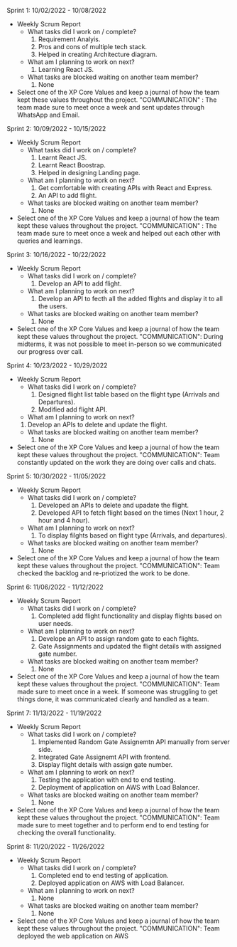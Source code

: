 Sprint 1: 10/02/2022 - 10/08/2022

- Weekly Scrum Report
  - What tasks did I work on / complete?
    1. Requirement Analyis.
    2. Pros and cons of multiple tech stack.
    3. Helped in creating Architecture diagram.
  - What am I planning to work on next?
    1. Learning React JS.
  - What tasks are blocked waiting on another team member?
    1. None
- Select one of the XP Core Values and keep a journal of how the team kept these values throughout the project.
  "COMMUNICATION" : The team made sure to meet once a week and sent updates through WhatsApp and Email.

Sprint 2: 10/09/2022 - 10/15/2022

- Weekly Scrum Report
  - What tasks did I work on / complete?
    1. Learnt React JS.
    2. Learnt React Boostrap.
    3. Helped in designing Landing page.
  - What am I planning to work on next?
    1. Get comfortable with creating APIs with React and Express.
    2. An API to add flight.
  - What tasks are blocked waiting on another team member?
    1. None
- Select one of the XP Core Values and keep a journal of how the team kept these values throughout the project.
  "COMMUNICATION" : The team made sure to meet once a week and helped out each other with queries and learnings.

Sprint 3: 10/16/2022 - 10/22/2022

- Weekly Scrum Report
  - What tasks did I work on / complete?
    1. Develop an API to add flight.
  - What am I planning to work on next?
    1. Develop an API to fecth all the added flights and display it to all the users.
  - What tasks are blocked waiting on another team member?
    1. None
- Select one of the XP Core Values and keep a journal of how the team kept these values throughout the project.
  "COMMUNICATION": During midterms, it was not possible to meet in-person so we communicated our progress over call.

Sprint 4: 10/23/2022 - 10/29/2022

- Weekly Scrum Report
  - What tasks did I work on / complete?
    1. Designed flight list table based on the flight type (Arrivals and Departures).
    2. Modified add flight API.
  - What am I planning to work on next?
  1. Develop an APIs to delete and update the flight.
  - What tasks are blocked waiting on another team member?
    1. None
- Select one of the XP Core Values and keep a journal of how the team kept these values throughout the project.
  "COMMUNICATION": Team constantly updated on the work they are doing over calls and chats.

Sprint 5: 10/30/2022 - 11/05/2022

- Weekly Scrum Report
  - What tasks did I work on / complete?
    1. Developed an APIs to delete and upadate the flight.
    2. Developed API to fetch flight based on the times (Next 1 hour, 2 hour and 4 hour).
  - What am I planning to work on next?
    1. To display filghts based on flight type (Arrivals, and departures).
  - What tasks are blocked waiting on another team member?
    1. None
- Select one of the XP Core Values and keep a journal of how the team kept these values throughout the project.
  "COMMUNICATION": Team checked the backlog and re-priotized the work to be done.

Sprint 6: 11/06/2022 - 11/12/2022

- Weekly Scrum Report
  - What tasks did I work on / complete?
    1. Completed add flight functionality and display flights based on user needs.
  - What am I planning to work on next?
    1. Develope an API to assign random gate to each flights.
    2. Gate Assignments and updated the flight details with assigned gate number.
  - What tasks are blocked waiting on another team member?
    1. None
- Select one of the XP Core Values and keep a journal of how the team kept these values throughout the project.
  "COMMUNICATION": Team made sure to meet once in a week. If someone was struggling to get things done, it was communicated clearly and handled as a team.

Sprint 7: 11/13/2022 - 11/19/2022

- Weekly Scrum Report
  - What tasks did I work on / complete?
    1. Implemented Random Gate Assignemtn API manually from server side.
    2. Integrated Gate Assignemt API with frontend.
    3. Display flight details with assign gate number.
  - What am I planning to work on next?
    1. Testing the application with end to end testing.
    2. Deployment of application on AWS with Load Balancer.
  - What tasks are blocked waiting on another team member?
    1. None
- Select one of the XP Core Values and keep a journal of how the team kept these values throughout the project.
  "COMMUNICATION": Team made sure to meet together and to perform end to end testing for checking the overall functionality.

Sprint 8: 11/20/2022 - 11/26/2022

- Weekly Scrum Report
  - What tasks did I work on / complete?
    1. Completed end to end testing of application.
    2. Deployed application on AWS with Load Balancer.
  - What am I planning to work on next?
    1. None
  - What tasks are blocked waiting on another team member?
    1. None
- Select one of the XP Core Values and keep a journal of how the team kept these values throughout the project.
  "COMMUNICATION": Team deployed the web application on AWS
